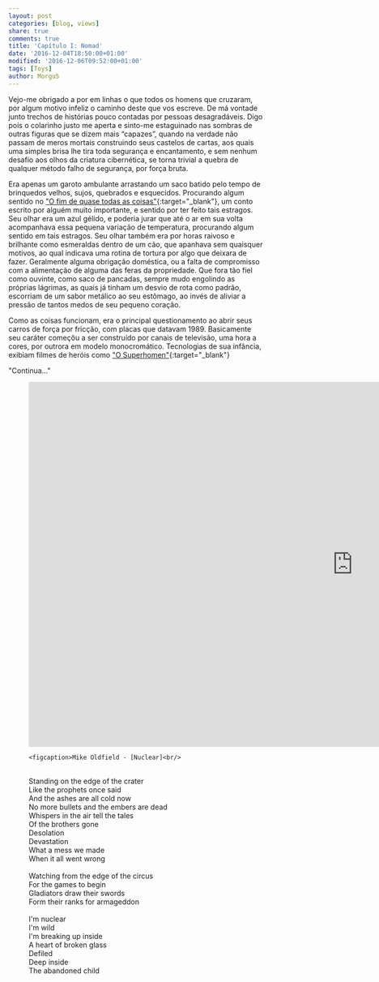 ```yaml
---
layout: post
categories: [blog, views]
share: true
comments: true
title: 'Capítulo I: Nomad'
date: '2016-12-04T18:50:00+01:00'
modified: '2016-12-06T09:52:00+01:00'
tags: [Toys]
author: Morgu5
---
```

<span class="dcap">V</span>ejo-me obrigado a por em linhas o que  todos os homens que cruzaram, por algum motivo infeliz o caminho deste que vos escreve. De má vontade junto trechos de histórias pouco contadas por pessoas desagradáveis. Digo pois o colarinho justo me aperta e sinto-me estaguinado nas sombras de outras figuras que se dizem mais “capazes”, quando na verdade não passam de meros mortais construindo seus castelos de cartas, aos quais uma simples brisa lhe tira toda segurança e encantamento, e sem nenhum desafio aos olhos da criatura cibernética, se torna trivial a quebra de qualquer método falho de segurança, por força bruta.

<span class="dcap">E</span>ra apenas um garoto ambulante arrastando um saco batido pelo tempo de brinquedos velhos, sujos, quebrados e esquecidos. Procurando algum sentido no ["O fim de quase todas as coisas"](https://tipoquarentaedois.blogspot.com.br/2013/11/o-fim-de-quase-todas-as-coisas-abu.html){:target="_blank"}, um conto escrito por alguém muito importante, e sentido por ter feito tais estragos. Seu olhar era um azul gélido, e poderia jurar que até o ar em sua volta acompanhava essa pequena variação de temperatura, procurando algum sentido em tais estragos. Seu olhar também era por horas raivoso e brilhante como esmeraldas dentro de um cão, que apanhava sem quaisquer motivos, ao qual indicava uma rotina de tortura por algo que deixara de fazer. Geralmente alguma obrigação doméstica, ou a falta de compromisso com a alimentação de alguma das feras da propriedade. Que fora tão fiel como ouvinte, como saco de pancadas, sempre mudo engolindo as próprias lágrimas, as quais já tinham um desvio de rota como padrão, escorriam de um sabor metálico ao seu estômago, ao invés de aliviar a pressão de tantos medos de seu pequeno coração.

<span class="dcap">C</span>omo as coisas funcionam, era o principal questionamento ao abrir seus carros de força por fricção, com placas que datavam 1989. Basicamente seu caráter começõu a ser construído por canais de televisão, uma hora a cores, por outrora em modelo monocromático. Tecnologias de sua infância, exibiam filmes de heróis como ["O Superhomen"](https://pt.wikipedia.org/wiki/Superman#1989-1999:_Morte.2C_Retorno.2C_casamento_e_a_influ.C3.AAncia_de_John_Byrne){:target="_blank"}

<div class="text-divider"></div>

<div class="central-quote">"Continua..."</div>

 <div class="text-divider"></div>
<figure>   
    <iframe width="1280" height="720" src="https://www.youtube.com/embed/7XmDYJBZZdc" frameborder="0" allowfullscreen></iframe>
    
    <figcaption>Mike Oldfield - [Nuclear]<br/>
<br/>
    Standing on the edge of the crater<br/>
    Like the prophets once said<br/>
    And the ashes are all cold now<br/>
    No more bullets and the embers are dead<br/>
    Whispers in the air tell the tales<br/>
    Of the brothers gone<br/>
    Desolation<br/>
    Devastation<br/>
    What a mess we made<br/>
    When it all went wrong<br/>
<br/>
    Watching from the edge of the circus<br/>
    For the games to begin<br/>
    Gladiators draw their swords<br/>
    Form their ranks for armageddon<br/>
<br/>
    I'm nuclear<br/>
    I'm wild<br/>
    I'm breaking up inside<br/>
    A heart of broken glass<br/>
    Defiled<br/>
    Deep inside<br/>
    The abandoned child</figcaption>
    </figure>
